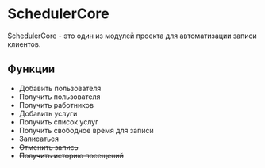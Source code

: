 # SchedulerCore

SchedulerCore - это один из модулей проекта для автоматизации записи клиентов. 

## Функции

- Добавить пользователя
- Получить пользователя
- Получить работников
- Добавить услуги
- Получить список услуг
- Получить свободное время для записи
- ~~Записаться~~
- ~~Отменить запись~~
- ~~Получить историю посещений~~